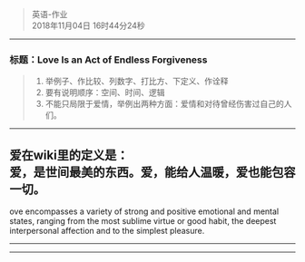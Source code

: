 > 英语-作业  
> 2018年11月04日 16时44分24秒    
 
----------


###  标题：Love Is an Act of Endless Forgiveness

> 1. 举例子、作比较、列数字、打比方、下定义、作诠释  
> 2. 要有说明顺序：空间、时间、逻辑  
> 3. 不能只局限于爱情，举例出两种方面：爱情和对待曾经伤害过自己的人们。  
----------

爱在wiki里的定义是：  
爱，是世间最美的东西。爱，能给人温暖，爱也能包容一切。
----------
ove encompasses a variety of strong and positive emotional and mental states, ranging from the most sublime virtue or good habit, the deepest interpersonal affection and to the simplest pleasure.

----------


----------
